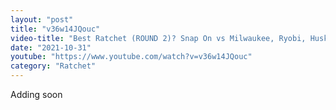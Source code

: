```yaml
---
layout: "post"
title: "v36w14JQouc"
video-title: "Best Ratchet (ROUND 2)? Snap On vs Milwaukee, Ryobi, Husky, Ingersoll Rand, ACDelco"
date: "2021-10-31"
youtube: "https://www.youtube.com/watch?v=v36w14JQouc"
category: "Ratchet"
---
```

<div class="space-y-1"><p class="text-gray-400">Adding soon</p></div>